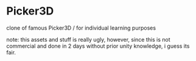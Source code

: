 # Picker3D
clone of famous Picker3D / for individual learning purposes


note: this assets and stuff is really ugly, however, since this is not commercial and done in 2 days without prior unity knowledge, i guess its fair.
